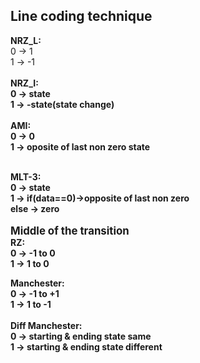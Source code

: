 <h2>Line coding technique</h2>
<b>NRZ_L:</b><br>
0 -> 1<br>
1 -> -1<br>
<br>
<b>NRZ_I:<b><br>
0 -> state<br>
1 -> -state(state change)<br>
<br>
<b>AMI:</b><br>
0 -> 0<br>
1 -> oposite of last non zero state<br>
<br>

<b>MLT-3:</b><br>
0 -> state<br>
1 ->  if(data==0)->opposite of last non zero<br>
	else -> zero<br>
<br>
<b><big>Middle of the transition</big></b><br>
<b>RZ:</b><br>
0 -> -1 to 0<br>
1 -> 1 to 0<br>

<b>Manchester:</b><br>
0 -> -1 to +1<br>
1 -> 1 to -1<br>
<br>
<b>Diff Manchester:</b><br>
0 -> starting & ending state same<br>
1 -> starting & ending state different<br>
	





